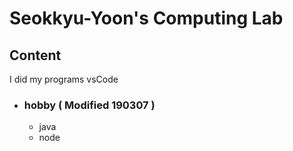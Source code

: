 # Seokkyu-Yoon's Computing Lab
## Content  
I did my programs vsCode
- ### hobby ( Modified 190307 )
  - java
  - node